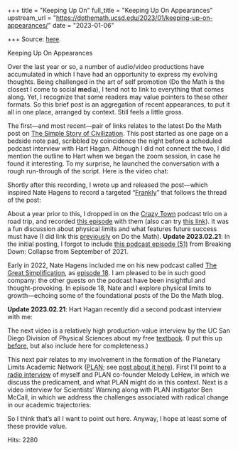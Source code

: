 +++
title = "Keeping Up On"
full_title = "Keeping Up On Appearances"
upstream_url = "https://dothemath.ucsd.edu/2023/01/keeping-up-on-appearances/"
date = "2023-01-06"

+++
Source: [here](https://dothemath.ucsd.edu/2023/01/keeping-up-on-appearances/).

Keeping Up On Appearances

Over the last year or so, a number of audio/video productions have accumulated in which I have had an opportunity to express my evolving thoughts. Being challenged in the art of self promotion (Do the Math is the closest I come to social **me**dia), I tend not to link to everything that comes along. Yet, I recognize that some readers may value pointers to these other formats. So this brief post is an aggregation of recent appearances, to put it all in one place, arranged by context. Still feels a little gross.

The first—and most recent—pair of links relates to the latest Do the Math post on [The Simple Story of Civilization](https://dothemath.ucsd.edu/2022/12/the-simple-story/). This post started as one page on a bedside note pad, scribbled by coincidence the night before a scheduled podcast interview with Hart Hagan. Although I did not connect the two, I did mention the outline to Hart when we began the zoom session, in case he found it interesting. To my surprise, he launched the conversation with a rough run-through of the script. Here is the video chat:

Shortly after this recording, I wrote up and released the post—which inspired Nate Hagens to record a targeted “[Frankly](https://www.thegreatsimplification.com/frankly)” that follows the thread of the post:

About a year prior to this, I dropped in on the [Crazy Town](https://www.postcarbon.org/crazytown/) podcast trio on a road trip, and recorded [this episode](https://www.buzzsprout.com/244372/9074968) with them (also can try [this link](https://podcasts.apple.com/us/podcast/bonus-galactic-scale-energy-with-tom-murphy/id1454850590?i=1000533073049)). It was a fun discussion about physical limits and what features future success must have (I did link this [previously](https://dothemath.ucsd.edu/2021/08/crazy-town-podcast/) on Do the Math). **Update 2023.02.21**: In the initial posting, I forgot to include [this podcast episode (51)](https://collapsepod.buzzsprout.com/1403161/9157157) from Breaking Down: Collapse from September of 2021.

Early in 2022, Nate Hagens included me on his new podcast called [The Great Simplification](https://www.thegreatsimplification.com/episodes), as [episode 18](https://www.thegreatsimplification.com/episode/18-tom-murphy). I am pleased to be in such good company: the other guests on the podcast have been insightful and thought-provoking. In episode 18, Nate and I explore physical limits to growth—echoing some of the foundational posts of the Do the Math blog.

**Update 2023.02.21**: Hart Hagan recently did a second podcast interview with me:

The next video is a relatively high production-value interview by the UC San Diego Division of Physical Sciences about my free [textbook](https://escholarship.org/uc/item/9js5291m). (I put this up [before](https://dothemath.ucsd.edu/2021/05/put-on-a-video/), but also include here for completeness.)

This next pair relates to my involvement in the formation of the Planetary Limits Academic Network ([PLAN](https://planetarylimits.net); see [post about it here](https://dothemath.ucsd.edu/2021/11/finally-a-plan/)). First I’ll point to a [radio interview](https://kkfi.org/program-episodes/resource-usage-today-impacts-our-future-quality-of-life/) of myself and PLAN co-founder Melody LeHew, in which we discuss the predicament, and what PLAN might do in this context. Next is a video interview for Scientists’ Warning along with PLAN instigator Ben McCall, in which we address the challenges associated with radical change in our academic trajectories:

So I think that’s all I want to point out here. Anyway, I hope at least some of these provide value.

Hits: 2280

[](https://www.addtoany.com/add_to/facebook?linkurl=https%3A%2F%2Fdothemath.ucsd.edu%2F2023%2F01%2Fkeeping-up-on-appearances%2F&linkname=Keeping%20Up%20On%20Appearances "Facebook")[](https://www.addtoany.com/add_to/twitter?linkurl=https%3A%2F%2Fdothemath.ucsd.edu%2F2023%2F01%2Fkeeping-up-on-appearances%2F&linkname=Keeping%20Up%20On%20Appearances "Twitter")[](https://www.addtoany.com/add_to/email?linkurl=https%3A%2F%2Fdothemath.ucsd.edu%2F2023%2F01%2Fkeeping-up-on-appearances%2F&linkname=Keeping%20Up%20On%20Appearances "Email")[](https://www.addtoany.com/share)
